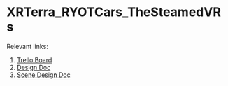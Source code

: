 # XRTerra_RYOTCars_TheSteamedVRs
Relevant links:
1. [Trello Board](https://trello.com/b/kakRIW2o/ryot-vr-car-shopping)
2. [Design Doc](https://docs.google.com/document/d/1YIkYi70AC3Tc1d44F7RjG_ZFeWoGlt3qMTkmG0UdsQg/edit#heading=h.xchhl0mr8s05)
3. [Scene Design Doc](https://docs.google.com/document/d/1HMNZC3E_Guy3NUAekrXrQIml7_IQAu4zN9wC0Q7eDac/edit)
